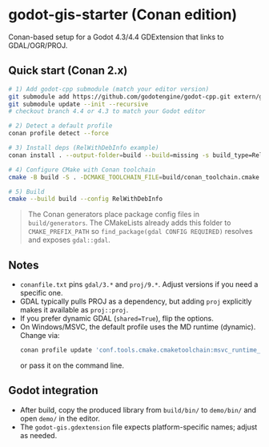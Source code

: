 # godot-gis-starter (Conan edition)

Conan-based setup for a Godot 4.3/4.4 GDExtension that links to GDAL/OGR/PROJ.

## Quick start (Conan 2.x)

```bash
# 1) Add godot-cpp submodule (match your editor version)
git submodule add https://github.com/godotengine/godot-cpp.git extern/godot-cpp
git submodule update --init --recursive
# checkout branch 4.4 or 4.3 to match your Godot editor

# 2) Detect a default profile
conan profile detect --force

# 3) Install deps (RelWithDebInfo example)
conan install . --output-folder=build --build=missing -s build_type=RelWithDebInfo

# 4) Configure CMake with Conan toolchain
cmake -B build -S . -DCMAKE_TOOLCHAIN_FILE=build/conan_toolchain.cmake

# 5) Build
cmake --build build --config RelWithDebInfo
```

> The Conan generators place package config files in `build/generators`. The CMakeLists already adds this folder to `CMAKE_PREFIX_PATH` so `find_package(gdal CONFIG REQUIRED)` resolves and exposes `gdal::gdal`.

## Notes
- `conanfile.txt` pins `gdal/3.*` and `proj/9.*`. Adjust versions if you need a specific one.
- GDAL typically pulls PROJ as a dependency, but adding `proj` explicitly makes it available as `proj::proj`.
- If you prefer dynamic GDAL (`shared=True`), flip the options.
- On Windows/MSVC, the default profile uses the MD runtime (dynamic). Change via:
  ```bash
  conan profile update 'conf.tools.cmake.cmaketoolchain:msvc_runtime_type=static' default
  ```
  or pass it on the command line.

## Godot integration
- After build, copy the produced library from `build/bin/` to `demo/bin/` and open `demo/` in the editor.
- The `godot-gis.gdextension` file expects platform-specific names; adjust as needed.
